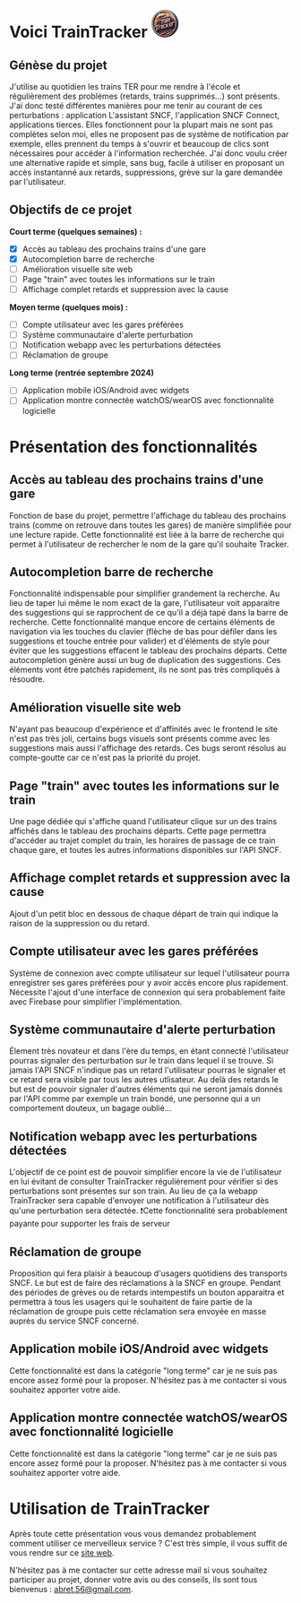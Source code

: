 # Voici TrainTracker <img src="./logo.png" alt="logo TrainTracker" width="50"/>

## Génèse du projet
J'utilise au quotidien les trains TER pour me rendre à l'école et régulièrement des problèmes (retards, trains supprimés...) sont présents. J'ai donc testé différentes manières pour me tenir au courant de ces perturbations : application L'assistant SNCF, l'application SNCF Connect, applications tierces. Elles fonctionnent pour la plupart mais ne sont pas complètes selon moi, elles ne proposent pas de système de notification par exemple, elles prennent du temps à s'ouvrir et beaucoup de clics sont nécessaires pour accéder à l'information recherchée. J'ai donc voulu créer une alternative rapide et simple, sans bug, facile à utiliser en proposant un accès instantanné aux retards, suppressions, grève sur la gare demandée par l'utilisateur.

## Objectifs de ce projet
**Court terme (quelques semaines) :**
 - [x] Accès au tableau des prochains trains d'une gare
 - [x] Autocompletion barre de recherche
 - [ ] Amélioration visuelle site web
 - [ ] Page "train" avec toutes les informations sur le train
 - [ ] Affichage complet retards et suppression avec la cause
 
**Moyen terme (quelques mois) :**
 - [ ] Compte utilisateur avec les gares préférées
 - [ ] Système communautaire d'alerte perturbation
 - [ ] Notification webapp avec les perturbations détectées
 - [ ] Réclamation de groupe
 
 **Long terme (rentrée septembre 2024)**
 
 - [ ] Application mobile iOS/Android avec widgets
 - [ ] Application montre connectée watchOS/wearOS avec fonctionnalité logicielle

# Présentation des fonctionnalités

## Accès au tableau des prochains trains d'une gare
Fonction de base du projet, permettre l'affichage du tableau des prochains trains (comme on retrouve dans toutes les gares) de manière simplifiée pour une lecture rapide. Cette fonctionnalité est liée à la barre de recherche qui permet à l'utilisateur de rechercher le nom de la gare qu'il souhaite Tracker.

## Autocompletion barre de recherche
Fonctionnalité indispensable pour simplifier grandement la recherche. Au lieu de taper lui même le nom exact de la gare, l'utilisateur voit apparaitre des suggestions qui se rapprochent de ce qu'il a déjà tapé dans la barre de recherche. Cette fonctionnalité manque encore de certains éléments de navigation via les touches du clavier (flèche de bas pour défiler dans les suggestions et touche entrée pour valider) et d'éléments de style pour éviter que les suggestions effacent le tableau des prochains départs. Cette autocompletion génère aussi un bug de duplication des suggestions. Ces éléments vont être patchés rapidement, ils ne sont pas très compliqués à résoudre.

## Amélioration visuelle site web
N'ayant pas beaucoup d'expérience et d'affinités avec le frontend le site n'est pas très joli, certains bugs visuels sont présents comme avec les suggestions mais aussi l'affichage des retards. Ces bugs seront résolus au compte-goutte car ce n'est pas la priorité du projet.

## Page "train" avec toutes les informations sur le train
Une page dédiée qui s'affiche quand l'utilisateur clique sur un des trains affichés dans le tableau des prochains départs. Cette page permettra d'accéder au trajet complet du train, les horaires de passage de ce train chaque gare, et toutes les autres informations disponibles sur l'API SNCF.

## Affichage complet retards et suppression avec la cause
Ajout d'un petit bloc en dessous de chaque départ de train qui indique la raison de la suppression ou du retard.

## Compte utilisateur avec les gares préférées
Système de connexion avec compte utilisateur sur lequel l'utilisateur pourra enregistrer ses gares préférées pour y avoir accès encore plus rapidement. Nécessite l'ajout d'une interface de connexion qui sera probablement faite avec Firebase pour simplifier l'implémentation.

## Système communautaire d'alerte perturbation
Élement très novateur et dans l'ère du temps, en étant connecté l'utilisateur pourras signaler des perturbation sur le train dans lequel il se trouve. Si jamais l'API SNCF n'indique pas un retard l'utilisateur pourras le signaler et ce retard sera visible par tous les autres utlisateur. Au delà des retards le but est de pouvoir signaler d'autres éléments qui ne seront jamais donnés par l'API comme par exemple un train bondé, une personne qui a un comportement douteux, un bagage oublié...

## Notification webapp avec les perturbations détectées
L'objectif de ce point est de pouvoir simplifier encore la vie de l'utilisateur en lui évitant de consulter TrainTracker régulièrement pour vérifier si des perturbations sont présentes sur son train. Au lieu de ça la webapp TrainTracker sera capable d'envoyer une notification à l'utilisateur dès qu'une perturbation sera détectée. 
❗Cette fonctionnalité sera probablement payante pour supporter les frais de serveur

## Réclamation de groupe
Proposition qui fera plaisir à beaucoup d'usagers quotidiens des transports SNCF. Le but est de faire des réclamations à la SNCF en groupe. Pendant des périodes de grèves ou de retards intempestifs un bouton apparaitra et permettra à tous les usagers qui le souhaitent de faire partie de la réclamation de groupe puis cette réclamation sera envoyée en masse auprès du service SNCF concerné.

## Application mobile iOS/Android avec widgets
Cette fonctionnalité est dans la catégorie "long terme" car je ne suis pas encore assez formé pour la proposer. N'hésitez pas à me contacter si vous souhaitez apporter votre aide.

## Application montre connectée watchOS/wearOS avec fonctionnalité logicielle
Cette fonctionnalité est dans la catégorie "long terme" car je ne suis pas encore assez formé pour la proposer. N'hésitez pas à me contacter si vous souhaitez apporter votre aide.

# Utilisation de TrainTracker

Après toute cette présentation vous vous demandez probablement comment utiliser ce merveilleux service ? C'est très simple, il vous suffit de vous rendre sur ce [site web](https://arthurbret.github.io/Train-tracker/).

N'hésitez pas à me contacter sur cette adresse mail si vous souhaitez participer au projet, donner votre avis ou des conseils, ils sont tous bienvenus : abret.56@gmail.com.

